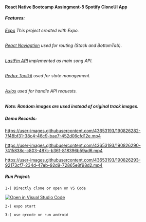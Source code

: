 #### React Native Bootcamp Assingment-5 Spotify CloneUI App
##### Features:
###### [Expo](https://expo.dev/) This project created with Expo.
###### [React Navigation](https://reactnavigation.org/docs/hello-react-navigation/) used for routing (Stack and BottomTab).
###### [LastFm API](https://www.last.fm/api/show/chart.getTopArtists) implemented as main song API.
###### [Redux Toolkit](https://redux-toolkit.js.org/) used for state management.
###### [Axios](https://axios-http.com/docs/intro) used for handle API requests.
##### Note: Random images are used instead of original track images.
##### Demo Records:


https://user-images.githubusercontent.com/43653193/190826282-7f48bf31-38c4-46c9-bae7-452d06cfd12e.mp4


https://user-images.githubusercontent.com/43653193/190826290-7415838c-c803-487c-b36f-818396b59ad6.mp4


https://user-images.githubusercontent.com/43653193/190826293-92173cf7-234d-47eb-92d9-72865e8f98d2.mp4





##### Run Project:

```
1-) Directly clone or open on VS Code
```
[![Open in Visual Studio Code](https://classroom.github.com/assets/open-in-vscode-c66648af7eb3fe8bc4f294546bfd86ef473780cde1dea487d3c4ff354943c9ae.svg)](https://classroom.github.com/online_ide?assignment_repo_id=8441680&assignment_repo_type=AssignmentRepo)

```
2-) expo start
```

```
3-) use qrcode or run android
```




